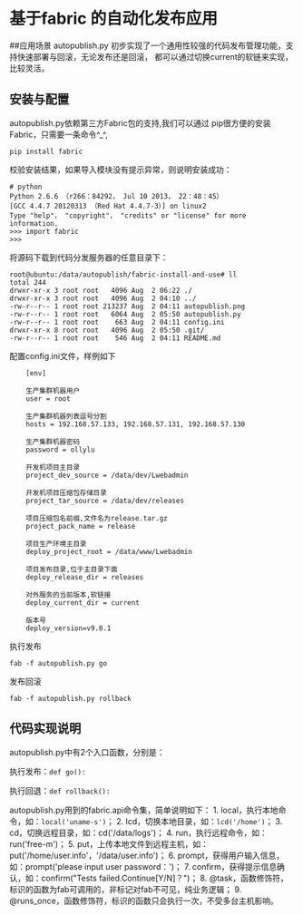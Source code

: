 # 基于fabric 的自动化发布应用

##应用场景
autopublish.py 初步实现了一个通用性较强的代码发布管理功能，支持快速部署与回滚，无论发布还是回滚，
都可以通过切换current的软链来实现，比较灵活。


## 安装与配置

autopublish.py依赖第三方Fabric包的支持,我们可以通过
pip很方便的安装Fabric，只需要一条命令^_^,
```
pip install fabric

```
校验安装结果，如果导入模块没有提示异常，则说明安装成功：
```
# python
Python 2.6.6 （r266：84292， Jul 10 2013， 22：48：45） 
[GCC 4.4.7 20120313 （Red Hat 4.4.7-3）] on linux2
Type "help"， "copyright"， "credits" or "license" for more information.
>>> import fabric
>>> 
```
将源码下载到代码分发服务器的任意目录下：
```
root@ubuntu:/data/autopublish/fabric-install-and-use# ll
total 244
drwxr-xr-x 3 root root   4096 Aug  2 06:22 ./
drwxr-xr-x 3 root root   4096 Aug  2 04:10 ../
-rw-r--r-- 1 root root 213237 Aug  2 04:11 autopublish.png
-rw-r--r-- 1 root root   6064 Aug  2 05:50 autopublish.py
-rw-r--r-- 1 root root    663 Aug  2 04:11 config.ini
drwxr-xr-x 8 root root   4096 Aug  2 05:50 .git/
-rw-r--r-- 1 root root    546 Aug  2 04:11 README.md
```
配置config.ini文件，样例如下
```
    [env]

    生产集群机器用户
    user = root

    生产集群机器列表逗号分割
    hosts = 192.168.57.133, 192.168.57.131, 192.168.57.130

    生产集群机器密码
    password = ollylu

    开发机项目主目录
    project_dev_source = /data/dev/Lwebadmin

    开发机项目压缩包存储目录
    project_tar_source = /data/dev/releases

    项目压缩包名前缀,文件名为release.tar.gz
    project_pack_name = release

    项目生产环境主目录
    deploy_project_root = /data/www/Lwebadmin

    项目发布目录,位于主目录下面
    deploy_release_dir = releases

    对外服务的当前版本,软链接
    deploy_current_dir = current

    版本号
    deploy_version=v9.0.1
```

执行发布
```
fab -f autopublish.py go
```

发布回滚
```
fab -f autopublish.py rollback
```

## 代码实现说明

autopublish.py中有2个入口函数，分别是：

   执行发布：`def go():`

   执行回退：`def rollback():`
   
autopublish.py用到的fabric.api命令集，简单说明如下：
    1. local，执行本地命令，如：`local('uname-s')`；
    2. lcd，切换本地目录，如：`lcd('/home')`；
    3. cd，切换远程目录，如：cd('/data/logs')；
    4. run，执行远程命令，如：run('free-m')；
    5. put，上传本地文件到远程主机，如：put('/home/user.info'，'/data/user.info')；
    6. prompt，获得用户输入信息，如：prompt('please input user password：')；
    7. confirm，获得提示信息确认，如：confirm("Tests failed.Continue[Y/N]？")；
    8. @task，函数修饰符，标识的函数为fab可调用的，非标记对fab不可见，纯业务逻辑；
    9. @runs_once，函数修饰符，标识的函数只会执行一次，不受多台主机影响。
   


